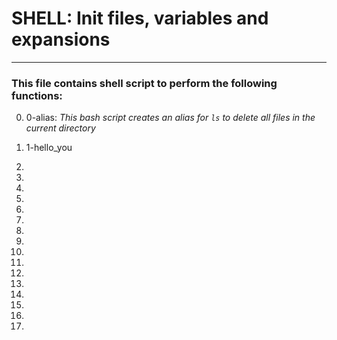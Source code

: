 # SHELL: Init files, variables and expansions
---
### This file contains shell script to perform the following functions:

0. 0-alias:
_This bash script creates an alias for `ls`
to delete all files in the current directory_

1. 1-hello_you

2.

3.

4.

5.

6.

7.

8.

9.

10.

11.

12.

13.

14.

15.

16.

17.
